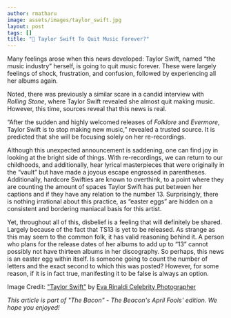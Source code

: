 ```yaml
---
author: rmatharu
image: assets/images/taylor_swift.jpg
layout: post
tags: []
title: "🥓 Taylor Swift To Quit Music Forever?"
---
```


Many feelings arose when this news developed: Taylor Swift, named “the
music industry” herself, is going to quit music forever. These were
largely feelings of shock, frustration, and confusion, followed by
experiencing all her albums again.

Noted, there was previously a similar scare in a candid interview with
*Rolling Stone*, where Taylor Swift revealed she almost quit making
music. However, this time, sources reveal that this news is real.


“After the sudden and highly welcomed releases of *Folklore* and
*Evermore*, Taylor Swift is to stop making new music,” revealed a
trusted source. It is predicted that she will be focusing solely on her
re-recordings.

Although this unexpected announcement is saddening, one can find joy in
looking at the bright side of things. With re-recordings, we can return
to our childhoods, and additionally, hear lyrical masterpieces that were
originally in the “vault” but have made a joyous escape engrossed in
parentheses. Additionally, hardcore Swifties are known to overthink, to
a point where they are counting the amount of spaces Taylor Swift has
put between her captions and if they have any relation to the number 13.
Surprisingly, there is nothing irrational about this practice, as
“easter eggs” are hidden on a consistent and bordering maniacal basis
for this artist.

Yet, throughout all of this, disbelief is a feeling that will definitely
be shared. Largely because of the fact that TS13 is yet to be released.
As strange as this may seem to the common folk, it has valid reasoning
behind it. A person who plans for the release dates of her albums to add
up to “13” cannot possibly not have thirteen albums in her discography.
So perhaps, this news is an easter egg within itself. Is someone going
to count the number of letters and the exact second to which this was
posted? However, for some reason, if it is in fact true, manifesting it
to be false is always an option.

Image Credit: <a href="https://www.flickr.com/photos/58820009@N05/6966861157">"Taylor Swift"</a> by <a href="https://www.flickr.com/photos/58820009@N05">Eva Rinaldi Celebrity Photographer</a>

*This article is part of "The Bacon" - The Beacon's April Fools' edition. We hope you enjoyed!*

